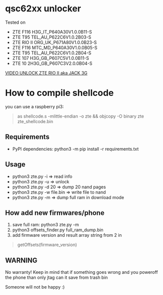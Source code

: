 # qsc62xx unlocker
Tested on
* ZTE F116 H3G_IT_P640A30V1.0.0B11-S
* ZTE T95 TEL_AU_P622C6V1.0.2B03-S
* ZTE RIO II ORG_UK_P671A80V1.0.0B23-S
* ZTE F116 MTC_MD_P640A30V1.0.0B05-S 
* ZTE T95 TEL_AU_P622C6V1.0.2B04-S
* ZTE 107 H3G_GB_P607C5V1.0.0B11-S
* ZTE 10 2H3G_GB_P607C3V2.0.0B04-S

[VIDEO UNLOCK ZTE RIO II aka JACK 3G](https://youtu.be/fIWjqIO-FrA "UNLOCK ZTE RIO II aka JACK 3G")

# How to compile shellcode
you can use a raspberry pi3:
 >as shellcode.s -mlittle-endian -o zte && objcopy -O binary zte zte_shellcode.bin

## Requirements
* PyPI dependencies:
  python3 -m pip install -r requirements.txt

## Usage
* python3 zte.py -i => read info
* python3 zte.py -u => unlock
* python3 zte.py -d 20 => dump 20 nand pages
* python3 zte.py -w file.bin  => write file to nand
* python3 zte.py -m  => dump full ram in download mode

## How add new firmwares/phone
1. save full ram: python3 zte.py -m
2. python3 offsets_finder.py full_ram_dump.bin
3. add firmware version and result array string from 2 in 
> getOffsets(firmware_version)


## WARNING
No warranty!
Keep in mind that if something goes wrong and you poweroff the phone than only jtag can it save from trash bin 

Someone will not be happy :)
